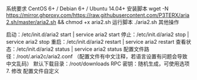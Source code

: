 系统要求
CentOS 6+ / Debian 6+ / Ubuntu 14.04+
安装脚本
wget -N https://mirror.ghproxy.com/https://raw.githubusercontent.com/P3TERX/aria2.sh/master/aria2.sh && chmod +x aria2.sh
运行脚本
./aria2.sh
其他操作

启动：/etc/init.d/aria2 start | service aria2 start
停止：/etc/init.d/aria2 stop | service aria2 stop
重启：/etc/init.d/aria2 restart | service aria2 restart
查看状态：/etc/init.d/aria2 status | service aria2 status
配置文件路径：/root/.aria2c/aria2.conf （配置文件有中文注释，若语言设置有问题会导致中文乱码）
默认下载目录：/root/downloads
RPC 密钥：随机生成，可使用选项7. 修改 配置文件自定义
